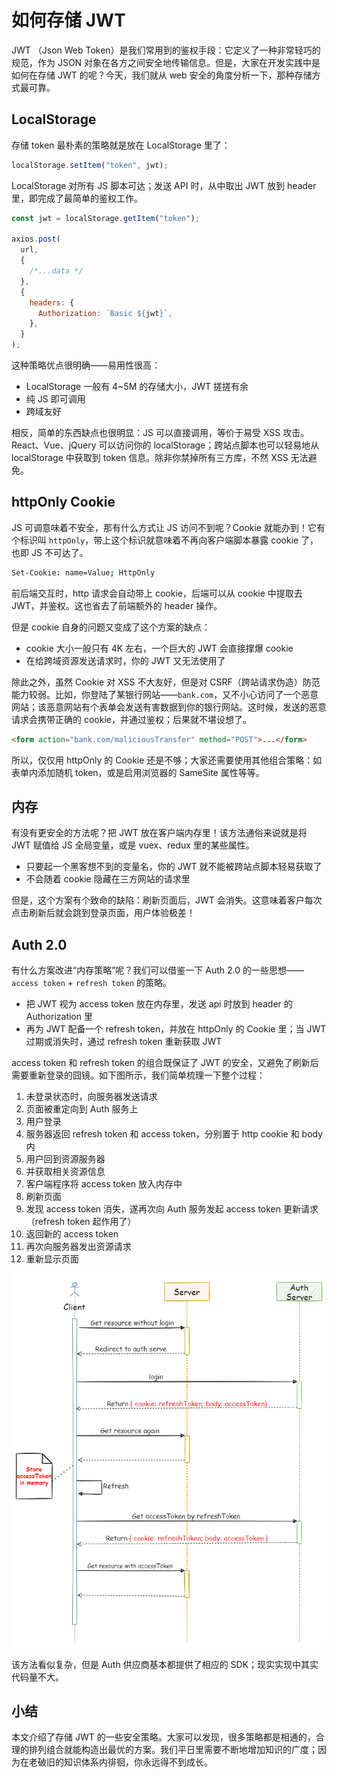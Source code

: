 # 如何存储 JWT

JWT （Json Web Token）是我们常用到的鉴权手段：它定义了一种非常轻巧的规范，作为 JSON 对象在各方之间安全地传输信息。但是，大家在开发实践中是如何在存储 JWT 的呢？今天，我们就从 web 安全的角度分析一下，那种存储方式最可靠。

## LocalStorage

存储 token 最朴素的策略就是放在 LocalStorage 里了：

```javascript
localStorage.setItem("token", jwt);
```

LocalStorage 对所有 JS 脚本可达；发送 API 时，从中取出 JWT 放到 header 里，即完成了最简单的鉴权工作。

```javascript
const jwt = localStorage.getItem("token");

axios.post(
  url,
  {
    /*...data */
  },
  {
    headers: {
      Authorization: `Basic ${jwt}`,
    },
  }
);
```

这种策略优点很明确——易用性很高：

- LocalStorage 一般有 4~5M 的存储大小，JWT 搓搓有余
- 纯 JS 即可调用
- 跨域友好

相反，简单的东西缺点也很明显：JS 可以直接调用，等价于易受 XSS 攻击。React、Vue、jQuery 可以访问你的 localStorage；跨站点脚本也可以轻易地从 localStorage 中获取到 token 信息。除非你禁掉所有三方库，不然 XSS 无法避免。

## httpOnly Cookie

JS 可调意味着不安全，那有什么方式让 JS 访问不到呢？Cookie 就能办到！它有个标识叫 `httpOnly`，带上这个标识就意味着不再向客户端脚本暴露 cookie 了，也即 JS 不可达了。

```bash
Set-Cookie: name=Value; HttpOnly
```

前后端交互时，http 请求会自动带上 cookie，后端可以从 cookie 中提取去 JWT，并鉴权。这也省去了前端额外的 header 操作。

但是 cookie 自身的问题又变成了这个方案的缺点：

- cookie 大小一般只有 4K 左右，一个巨大的 JWT 会直接撑爆 cookie
- 在给跨域资源发送请求时，你的 JWT 又无法使用了

除此之外，虽然 Cookie 对 XSS 不大友好，但是对 CSRF（跨站请求伪造）防范能力较弱。比如，你登陆了某银行网站——`bank.com`，又不小心访问了一个恶意网站；该恶意网站有个表单会发送有害数据到你的银行网站。这时候，发送的恶意请求会携带正确的 cookie，并通过鉴权；后果就不堪设想了。

```html
<form action="bank.com/maliciousTransfer" method="POST">...</form>
```

所以，仅仅用 httpOnly 的 Cookie 还是不够；大家还需要使用其他组合策略：如表单内添加随机 token，或是启用浏览器的 SameSite 属性等等。

## 内存

有没有更安全的方法呢？把 JWT 放在客户端内存里！该方法通俗来说就是将 JWT 赋值给 JS 全局变量，或是 vuex、redux 里的某些属性。

- 只要起一个黑客想不到的变量名，你的 JWT 就不能被跨站点脚本轻易获取了
- 不会随着 cookie 隐藏在三方网站的请求里

但是，这个方案有个致命的缺陷：刷新页面后，JWT 会消失。这意味着客户每次点击刷新后就会跳到登录页面，用户体验极差！

## Auth 2.0

有什么方案改进“内存策略”呢？我们可以借鉴一下 Auth 2.0 的一些思想——`access token` + `refresh token` 的策略。

- 把 JWT 视为 access token 放在内存里，发送 api 时放到 header 的 Authorization 里
- 再为 JWT 配备一个 refresh token，并放在 httpOnly 的 Cookie 里；当 JWT 过期或消失时，通过 refresh token 重新获取 JWT

access token 和 refresh token 的组合既保证了 JWT 的安全，又避免了刷新后需要重新登录的囧镜。如下图所示，我们简单梳理一下整个过程：

1. 未登录状态时，向服务器发送请求
2. 页面被重定向到 Auth 服务上
3. 用户登录
4. 服务器返回 refresh token 和 access token，分别置于 http cookie 和 body 内
5. 用户回到资源服务器
6. 并获取相关资源信息
7. 客户端程序将 access token 放入内存中
8. 刷新页面
9. 发现 access token 消失，遂再次向 Auth 服务发起 access token 更新请求（refresh token 起作用了）
10. 返回新的 access token
11. 再次向服务器发出资源请求
12. 重新显示页面

![Auth 2.0][1]

该方法看似复杂，但是 Auth 供应商基本都提供了相应的 SDK；现实实现中其实代码量不大。

## 小结

本文介绍了存储 JWT 的一些安全策略。大家可以发现，很多策略都是相通的，合理的排列组合就能构造出最优的方案。我们平日里需要不断地增加知识的广度；因为在老破旧的知识体系内徘徊，你永远得不到成长。

[1]: ./img/auth2.drawio.png
